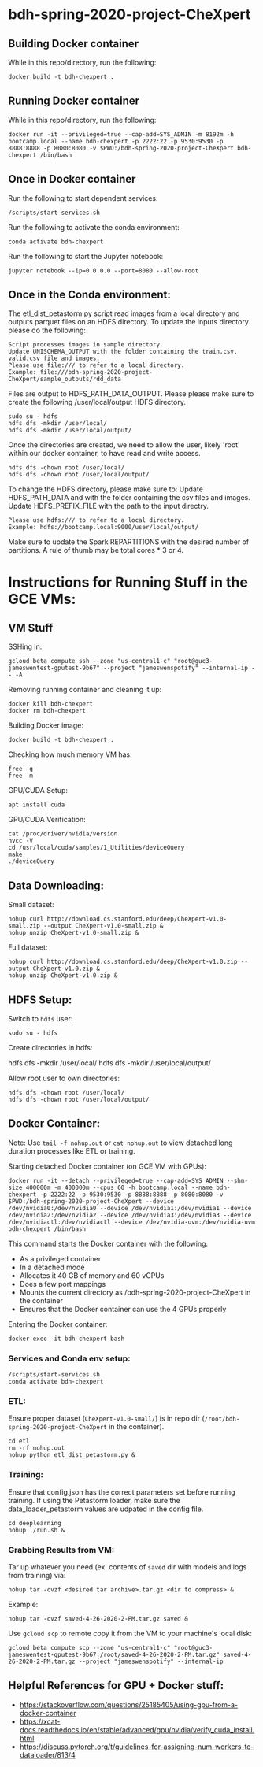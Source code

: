 # bdh-spring-2020-project-CheXpert

## Building Docker container

While in this repo/directory, run the following:

```
docker build -t bdh-chexpert .
```

## Running Docker container

While in this repo/directory, run the following:

```
docker run -it --privileged=true --cap-add=SYS_ADMIN -m 8192m -h bootcamp.local --name bdh-chexpert -p 2222:22 -p 9530:9530 -p 8888:8888 -p 8080:8080 -v $PWD:/bdh-spring-2020-project-CheXpert bdh-chexpert /bin/bash
```

## Once in Docker container

Run the following to start dependent services:

```
/scripts/start-services.sh
```

Run the following to activate the conda environment:

```
conda activate bdh-chexpert
```

Run the following to start the Jupyter notebook:

```
jupyter notebook --ip=0.0.0.0 --port=8080 --allow-root
```

## Once in the Conda environment:

The etl_dist_petastorm.py script read images from a local directory and outputs parquet files on an HDFS directory.
To update the inputs directory please do the following:

```
Script processes images in sample directory.
Update UNISCHEMA_OUTPUT with the folder containing the train.csv, valid.csv file and images.
Please use file:/// to refer to a local directory.
Example: file:///bdh-spring-2020-project-CheXpert/sample_outputs/rdd_data
```

Files are output to HDFS_PATH_DATA_OUTPUT. Please please make sure to create the following /user/local/output HDFS directory.

```
sudo su - hdfs
hdfs dfs -mkdir /user/local/
hdfs dfs -mkdir /user/local/output/
```

Once the directories are created, we need to allow the user, likely 'root' within our docker container, to have read and write access.

```
hdfs dfs -chown root /user/local/
hdfs dfs -chown root /user/local/output/
```

To change the HDFS directory, please make sure to:
Update HDFS_PATH_DATA and  with the folder containing the csv files and images.
Update HDFS_PREFIX_FILE with the path to the input directry.

```
Please use hdfs:/// to refer to a local directory.
Example: hdfs://bootcamp.local:9000/user/local/output/
```

Make sure to update the Spark REPARTITIONS with the desired number of partitions. A rule of thumb may be total cores * 3 or 4.


# Instructions for Running Stuff in the GCE VMs:

## VM Stuff

SSHing in:

```
gcloud beta compute ssh --zone "us-central1-c" "root@guc3-jameswentest-gputest-9b67" --project "jameswenspotify" --internal-ip -- -A
```

Removing running container and cleaning it up:

```
docker kill bdh-chexpert
docker rm bdh-chexpert
```

Building Docker image:

```
docker build -t bdh-chexpert .
```

Checking how much memory VM has:

```
free -g
free -m
```

GPU/CUDA Setup:

```
apt install cuda
```

GPU/CUDA Verification:

```
cat /proc/driver/nvidia/version
nvcc -V
cd /usr/local/cuda/samples/1_Utilities/deviceQuery
make
./deviceQuery
```

## Data Downloading:

Small dataset:

```
nohup curl http://download.cs.stanford.edu/deep/CheXpert-v1.0-small.zip --output CheXpert-v1.0-small.zip &
nohup unzip CheXpert-v1.0-small.zip &

```

Full dataset:

```
nohup curl http://download.cs.stanford.edu/deep/CheXpert-v1.0.zip --output CheXpert-v1.0.zip &
nohup unzip CheXpert-v1.0.zip &
```

## HDFS Setup:

Switch to `hdfs` user:

```
sudo su - hdfs
```

Create directories in hdfs:

hdfs dfs -mkdir /user/local/
hdfs dfs -mkdir /user/local/output/

Allow root user to own directories:

```
hdfs dfs -chown root /user/local/
hdfs dfs -chown root /user/local/output/
```

## Docker Container:

Note: Use `tail -f nohup.out` or `cat nohup.out` to view detached long duration processes like ETL or training.

Starting detached Docker container (on GCE VM with GPUs):

```
docker run -it --detach --privileged=true --cap-add=SYS_ADMIN --shm-size 400000m -m 400000m --cpus 60 -h bootcamp.local --name bdh-chexpert -p 2222:22 -p 9530:9530 -p 8888:8888 -p 8080:8080 -v $PWD:/bdh-spring-2020-project-CheXpert --device /dev/nvidia0:/dev/nvidia0 --device /dev/nvidia1:/dev/nvidia1 --device /dev/nvidia2:/dev/nvidia2 --device /dev/nvidia3:/dev/nvidia3 --device /dev/nvidiactl:/dev/nvidiactl --device /dev/nvidia-uvm:/dev/nvidia-uvm bdh-chexpert /bin/bash
```

This command starts the Docker container with the following:

- As a privileged container
- In a detached mode
- Allocates it 40 GB of memory and 60 vCPUs
- Does a few port mappings
- Mounts the current directory as /bdh-spring-2020-project-CheXpert in the container
- Ensures that the Docker container can use the 4 GPUs properly

Entering the Docker container:

```
docker exec -it bdh-chexpert bash
```

### Services and Conda env setup:

```
/scripts/start-services.sh
conda activate bdh-chexpert
```

### ETL:

Ensure proper dataset (`CheXpert-v1.0-small/`) is in repo dir (`/root/bdh-spring-2020-project-CheXpert` in the container).

```
cd etl
rm -rf nohup.out
nohup python etl_dist_petastorm.py &
```

### Training:

Ensure that config.json has the correct parameters set before running training.
If using the Petastorm loader, make sure the data_loader_petastorm values are udpated in the config file.

```
cd deeplearning
nohup ./run.sh &
```

### Grabbing Results from VM:

Tar up whatever you need (ex. contents of `saved` dir with models and logs from training) via:

```
nohup tar -cvzf <desired tar archive>.tar.gz <dir to compress> &
```

Example:

```
nohup tar -cvzf saved-4-26-2020-2-PM.tar.gz saved &
```

Use `gcloud scp` to remote copy it from the VM to your machine's local disk:

```
gcloud beta compute scp --zone "us-central1-c" "root@guc3-jameswentest-gputest-9b67:/root/saved-4-26-2020-2-PM.tar.gz" saved-4-26-2020-2-PM.tar.gz --project "jameswenspotify" --internal-ip
```

## Helpful References for GPU + Docker stuff:

- https://stackoverflow.com/questions/25185405/using-gpu-from-a-docker-container
- https://xcat-docs.readthedocs.io/en/stable/advanced/gpu/nvidia/verify_cuda_install.html
- https://discuss.pytorch.org/t/guidelines-for-assigning-num-workers-to-dataloader/813/4
